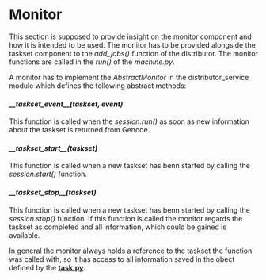 # Monitor

This section is supposed to provide insight on the monitor component and how it is intended to be used. The monitor has to be provided alongside the taskset component to the _add\_jobs()_ function of the distributor. The monitor functions are called in the _run()_ of the _machine.py_.

A monitor has to implement the _AbstractMonitor_ in the distributor\_service module which defines the following abstract methods:

#### _\_\_taskset\_event\_\_(taskset, event)_

  This function is called when the _session.run()_ as soon as new information about the taskset is returned from Genode.

#### _\_\_taskset\_start\_\_(taskset)_
   
  This function is called when a new taskset has benn started by calling the _session.start()_ function.

#### _\_\_taskset\_stop\_\_(taskset)_
   
  This function is called when a new taskset has benn started by calling the _session.stop()_ function. If this function is called the monitor regards the taskset as completed and all information, which could be gained is available. 

  In general the monitor always holds a reference to the taskset the function was called with, so it has access to all information saved in the obect defined by the [**task.py**](https://github.com/malsami/taskgen/blob/master/task.py).